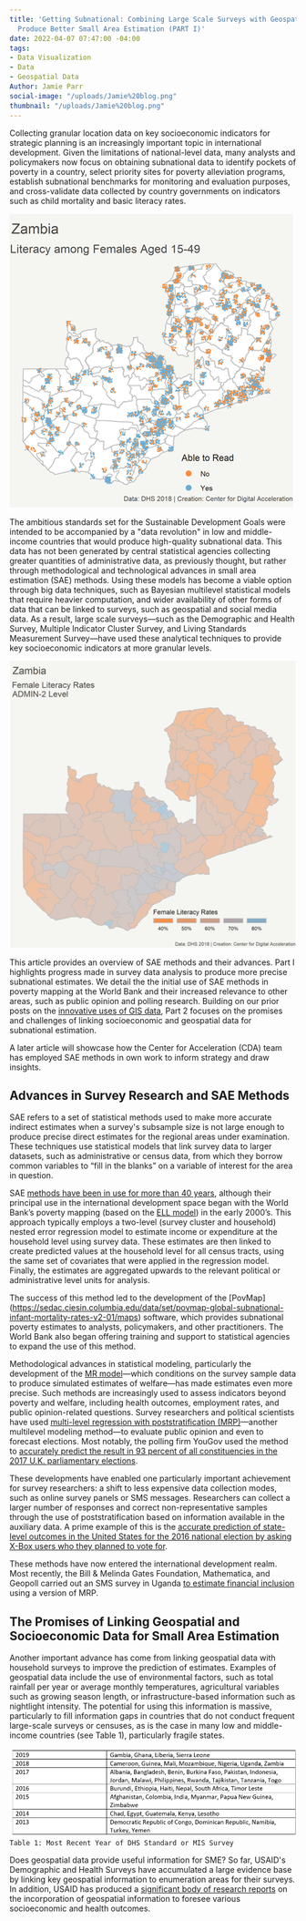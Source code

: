 ```yaml
---
title: 'Getting Subnational: Combining Large Scale Surveys with Geospatial Data to
  Produce Better Small Area Estimation (PART I)'
date: 2022-04-07 07:47:00 -04:00
tags:
- Data Visualization
- Data
- Geospatial Data
Author: Jamie Parr
social-image: "/uploads/Jamie%20blog.png"
thumbnail: "/uploads/Jamie%20blog.png"
---
```


Collecting granular location data on key socioeconomic indicators for strategic planning is an increasingly important topic in international development. Given the limitations of national-level data, many analysts and policymakers now focus on obtaining subnational data to identify pockets of poverty in a country, select priority sites for poverty alleviation programs, establish subnational benchmarks for monitoring and evaluation purposes, and cross-validate data collected by country governments on indicators such as child mortality and basic literacy rates.

![Jamie blog.png](/uploads/Jamie%20blog.png)

<!--more-->

The ambitious standards set for the Sustainable Development Goals were intended to be accompanied by a "data revolution" in low and middle-income countries that would produce high-quality subnational data. This data has not been generated by central statistical agencies collecting greater quantities of administrative data, as previously thought, but rather through methodological and technological advances in small area estimation (SAE) methods. Using these models has become a viable option through big data techniques, such as Bayesian multilevel statistical models that require heavier computation, and wider availability of other forms of data that can be linked to surveys, such as geospatial and social media data. As a result, large scale surveys—such as the Demographic and Health Survey, Multiple Indicator Cluster Survey, and Living Standards Measurement Survey—have used these analytical techniques to provide key socioeconomic indicators at more granular levels.

![Jamie blog 2.png](/uploads/Jamie%20blog%202.png)

This article provides an overview of SAE methods and their advances. Part I highlights progress made in survey data analysis to produce more precise subnational estimates. We detail the the initial use of SAE methods in poverty mapping at the World Bank and their increased relevance to other areas, such as public opinion and polling research. Building on our prior posts on the [innovative uses of GIS data](https://dai-global-digital.com/gis-data-availability-and-applicability.html?utm_source=related-box), Part 2 focuses on the promises and challenges of linking socioeconomic and geospatial data for subnational estimation.

A later article will showcase how the Center for Acceleration (CDA) team has employed SAE methods in own work to inform strategy and draw insights.

## Advances in Survey Research and SAE Methods

SAE refers to a set of statistical methods used to make more accurate indirect estimates when a survey's subsample size is not large enough to produce precise direct estimates for the regional areas under examination. These techniques use statistical models that link survey data to larger datasets, such as administrative or census data, from which they borrow common variables to “fill in the blanks” on a variable of interest for the area in question.

SAE [methods have been in use for more than 40 years](https://doi.org/10.1080%2F01621459.1979.10482505), although their principal use in the international development space began with the World Bank’s poverty mapping (based on the [ELL model](https://are.berkeley.edu/\~ligon/Teaching/ARE251/elbers-etal03.pdf)) in the early 2000’s. This approach typically employs a two-level (survey cluster and household) nested error regression model to estimate income or expenditure at the household level using survey data. These estimates are then linked to create predicted values at the household level for all census tracts, using the same set of covariates that were applied in the regression model. Finally, the estimates are aggregated upwards to the relevant political or administrative level units for analysis.

The success of this method led to the development of the \[PovMap\](https://sedac.ciesin.columbia.edu/data/set/povmap-global-subnational-infant-mortality-rates-v2-01/maps) software, which provides subnational poverty estimates to analysts, policymakers, and other practitioners. The World Bank also began offering training and support to statistical agencies to expand the use of this method.

Methodological advances in statistical modeling, particularly the development of the [MR model](https://openknowledge.worldbank.org/handle/10986/33819)—which conditions on the survey sample data to produce simulated estimates of welfare—has made estimates even more precise. Such methods are increasingly used to assess indicators beyond poverty and welfare, including health outcomes, employment rates, and public opinion-related questions. Survey researchers and political scientists have used [multi-level regression with poststratification (MRP)](http://www.stat.columbia.edu/\~gelman/research/unpublished/MRT(1).pdf)—another multilevel modeling method—to evaluate public opinion and even to forecast elections. Most notably, the polling firm YouGov used the method to [accurately predict the result in 93 percent of all constituencies in the 2017 U.K. parliamentary elections](https://www.newscientist.com/article/2134144-how-yougovs-experimental-poll-correctly-called-the-uk-election/#ixzz63vulf5ZP).

These developments have enabled one particularly important achievement for survey researchers: a shift to less expensive data collection modes, such as online survey panels or SMS messages. Researchers can collect a larger number of responses and correct non-representative samples through the use of poststratification based on information available in the auxiliary data. A prime example of this is the [accurate prediction of state-level outcomes in the United States for the 2016 national election by asking X-Box users who they planned to vote for](https://www.microsoft.com/en-us/research/wp-content/uploads/2016/04/forecasting-with-nonrepresentative-polls.pdf).

These methods have now entered the international development realm. Most recently, the Bill & Melinda Gates Foundation, Mathematica, and Geopoll carried out an SMS survey in Uganda [to estimate financial inclusion](https://www.mathematica.org/download-media?MediaItemId=%7B4DB446CF-FC74-4C9D-8A38-466A4DCA8DC9%7D) using a version of MRP.

## The Promises of Linking Geospatial and Socioeconomic Data for Small Area Estimation

Another important advance has come from linking geospatial data with household surveys to improve the prediction of estimates. Examples of geospatial data include the use of environmental factors, such as total rainfall per year or average monthly temperatures, agricultural variables such as growing season length, or infrastructure-based information such as nightlight intensity. The potential for using this information is massive, particularly to fill information gaps in countries that do not conduct frequent large-scale surveys or censuses, as is the case in many low and middle-income countries (see Table 1), particularly  fragile states.

![jamie blog 3 .png](/uploads/jamie%20blog%203%20.png)`Table 1: Most Recent Year of DHS Standard or MIS Survey`

Does geospatial data provide useful information for SME? So far, USAID's Demographic and Health Surveys have accumulated a large evidence base by linking key geospatial information to enumeration areas for their surveys. In addition, USAID has produced a [significant body of research reports](https://dhsprogram.com/publications/publication-search.cfm?type=45) on the incorporation of geospatial information to foresee various socioeconomic and health outcomes.